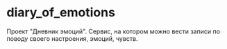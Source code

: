 # diary_of_emotions

Проект "Дневник эмоций". 
Сервис, на котором можно вести записи по поводу своего настроения, эмоций, чувств. 
